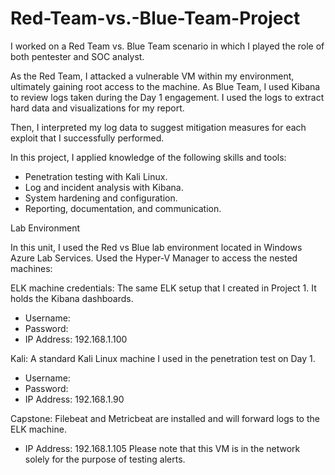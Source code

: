 # Red-Team-vs.-Blue-Team-Project

I worked on a Red Team vs. Blue Team scenario in which I played the role of both pentester and SOC analyst.

As the Red Team, I attacked a vulnerable VM within my environment, ultimately gaining root access to the machine. As Blue Team, I used Kibana to review logs taken during the Day 1 engagement. I used the logs to extract hard data and visualizations for my report.

Then, I interpreted my log data to suggest mitigation measures for each exploit that I successfully performed.


In this project, I applied knowledge of the following skills and tools:
- Penetration testing with Kali Linux.
- Log and incident analysis with Kibana.
- System hardening and configuration.
- Reporting, documentation, and communication.


Lab Environment

In this unit, I used the Red vs Blue lab environment located in Windows Azure Lab Services. 
Used the Hyper-V Manager to access the nested machines:

ELK machine credentials: The same ELK setup that I created in Project 1. It holds the Kibana dashboards.
- Username: 
- Password: 
- IP Address: 192.168.1.100


Kali: A standard Kali Linux machine I used in the penetration test on Day 1.
- Username: 
- Password: 
- IP Address: 192.168.1.90


Capstone: Filebeat and Metricbeat are installed and will forward logs to the ELK machine.
- IP Address: 192.168.1.105
Please note that this VM is in the network solely for the purpose of testing alerts.
